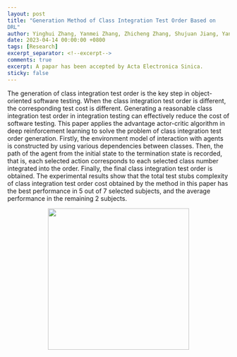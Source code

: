 ```yaml
---
layout: post
title: "Generation Method of Class Integration Test Order Based on
DRL"
author: Yinghui Zhang, Yanmei Zhang, Zhicheng Zhang, Shujuan Jiang, Yanru Ding, Guan Yuan
date: 2023-04-14 00:00:00 +0800
tags: [Research]
excerpt_separator: <!--excerpt-->
comments: true
excerpt: A papar has been accepted by Acta Electronica Sinica.
sticky: false
---
```

<!--excerpt-->
The generation of class integration test order is the key step in object-oriented software testing. When the class integration test order is different, the corresponding test cost is different. Generating a reasonable class integration test order in integration testing can effectively reduce the cost of software testing. This paper applies the advantage actor-critic algorithm in deep reinforcement learning to solve the problem of class integration test order generation. Firstly, the environment model of interaction with agents is constructed by using various dependencies between classes. Then, the path of the agent from the initial state to the termination state is recorded, that is, each selected action corresponds to each selected class number integrated into the order. Finally, the final class integration test order is obtained. The experimental results show that the total test stubs complexity of class integration test order cost obtained by the method in this paper has the best performance in 5 out of 7 selected subjects, and the average performance in the remaining 2 subjects.

<div style="text-align: center;">
    <p><img src="{{"assets\img\posts\2023-04-14-generation-method-of-class-integration-test-order-based-on-deep-reinforcement-learning.png" | relative_url}}" style="height: 20rem;"></p>
</div>